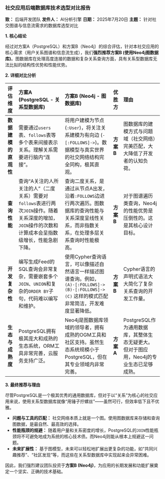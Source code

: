 ### **社交应用后端数据库技术选型对比报告**

**致：** 后端开发团队
**发件人：** AI分析引擎
**日期：** 2025年7月20日
**主题：** 针对社交图谱与信息流需求的数据库选型对比

**1. 核心结论**

经过对方案A（PostgreSQL）和方案B（Neo4j）的综合评估，针对本社交应用的核心需求（用户关系图谱和信息流生成），我们**强烈推荐方案B (使用Neo4j图数据库)**。图数据库在处理高度连接的数据和复杂关系查询方面，具有关系型数据库无法比拟的结构性优势和性能优势。

**2. 详细对比分析**

| 评估维度 | 方案A (PostgreSQL - 关系型数据库) | 方案B (Neo4j - 图数据库) | 优胜方 | 理由 |
| :--- | :--- | :--- | :--- | :--- |
| **数据建模的直观性** | 需要通过`users`表、`follows`表等多个表来间接表示关系。理解关系需要进行脑内“连接”。 | 将用户建模为节点 (`:User`)，将关注关系建模为有向边 (`-[:FOLLOWS]->`)。数据模型与真实世界的社交网络结构完全同构，极其直观。 | **方案B** | 图数据库的建模方式与问题域（社交网络）完美匹配，大大降低了开发者的认知负荷。 |
| **查询性能** | 查询“A关注的人所关注的人”（二度关系）需要对`follows`表进行两次`JOIN`操作。随着关系深度的增加，`JOIN`操作的次数和计算成本会呈指数级增长，性能急剧下降。 | 查询二度关系，是通过从节点A出发，沿着`:FOLLOWS`边进行两次遍历。图数据库的查询性能与关系深度呈线性关系，而非指数关系，在处理多层关系查询时性能极高。 | **方案B** | 对于图谱遍历类查询，Neo4j的性能优势是压倒性的。这是其核心设计目标。 |
| **开发复杂性** | 编写生成Feed的SQL查询会非常复杂，需要嵌套多个`JOIN`、`UNION`和复杂的`ORDER BY`子句，代码难以编写和维护。 | 使用Cypher查询语言，可以像描述自然语言一样描述图谱查询。例如，`(A)-[:FOLLOWS]->(B)-[:FOLLOWS]->(C)` 这样的模式匹配非常简洁，开发难度显著降低。 | **方案B** | Cypher语言的声明式语法大大简化了复杂关系查询的开发工作量。 |
| **生态与成熟度** | PostgreSQL拥有极其庞大和成熟的生态系统，ORM工具非常完善，云服务支持广泛。 | Neo4j是图数据库领域的领导者，拥有成熟的OGM工具和社区支持。虽然生态系统规模小于PostgreSQL，但在其专业领域内非常完善。 | **方案A** | PostgreSQL作为通用数据库，其整体生态无疑更大。但对于图应用，Neo4j的专业生态已足够成熟。 |

**3. 最终推荐与理由**

尽管PostgreSQL是一个极其优秀的通用数据库，但对于以“关系”为核心的社交应用来说，使用关系型数据库就像“用锤子拧螺丝”——虽然可行，但效率低下且不优雅。

*   **问题与工具的匹配：** 社交网络本质上就是一个图。使用图数据库来存储和查询图数据，是最自然、最高效的选择。
*   **性能瓶颈的规避：** 随着用户量和关系密度的增长，PostgreSQL的`JOIN`性能瓶颈将不可避免地成为系统的核心技术债。而Neo4j则能从根本上规避这一问题。
*   **未来扩展性：** 基于图模型，未来可以轻松地扩展出更复杂的功能，如“共同兴趣推荐”、“社区发现”等，而这些在关系型数据库中实现起来会异常困难。

因此，我们强烈建议团队投资于**方案B (Neo4j)**，为应用的长期发展和功能扩展奠定一个坚实、正确的技术基础。
